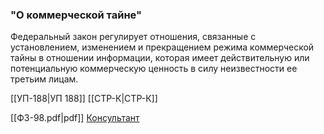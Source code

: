 ### **"О коммерческой тайне"**

Федеральный закон регулирует отношения, связанные с установлением, изменением и прекращением режима коммерческой тайны в отношении информации, которая имеет действительную или потенциальную коммерческую ценность в силу неизвестности ее третьим лицам.

[[УП-188|УП 188]]
[[СТР-К|СТР-К]]

[[ФЗ-98.pdf|pdf]]
[Консультант](http://www.consultant.ru/document/cons_doc_LAW_48699/)